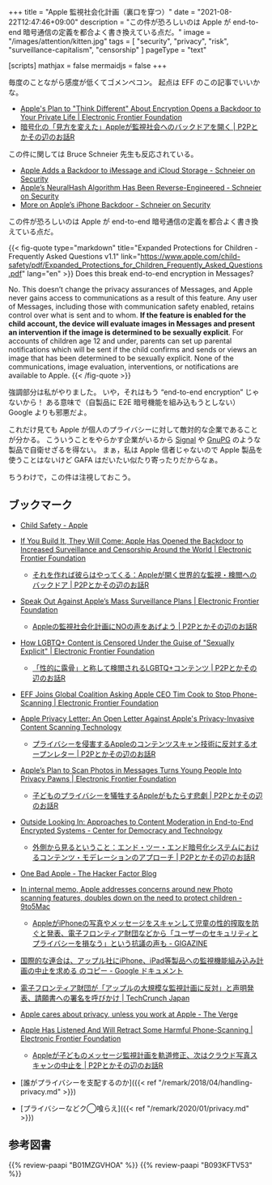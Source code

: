 +++
title = "Apple 監視社会化計画（裏口を穿つ）"
date =  "2021-08-22T12:47:46+09:00"
description = "この件が恐ろしいのは Apple が end-to-end 暗号通信の定義を都合よく書き換えている点だ。"
image = "/images/attention/kitten.jpg"
tags = [ "security", "privacy", "risk", "surveillance-capitalism", "censorship" ]
pageType = "text"

[scripts]
  mathjax = false
  mermaidjs = false
+++

毎度のことながら感度が低くてゴメンペコン。
起点は EFF のこの記事でいいかな。

- [Apple's Plan to "Think Different" About Encryption Opens a Backdoor to Your Private Life | Electronic Frontier Foundation](https://www.eff.org/deeplinks/2021/08/apples-plan-think-different-about-encryption-opens-backdoor-your-private-life)
- [暗号化の「見方を変えた」Appleが監視社会へのバックドアを開く | P2Pとかその辺のお話R](https://p2ptk.org/privacy/3329)

この件に関しては Bruce Schneier 先生も反応されている。

- [Apple Adds a Backdoor to iMessage and iCloud Storage - Schneier on Security](https://www.schneier.com/blog/archives/2021/08/apple-adds-a-backdoor-to-imesssage-and-icloud-storage.html)
- [Apple’s NeuralHash Algorithm Has Been Reverse-Engineered - Schneier on Security](https://www.schneier.com/blog/archives/2021/08/apples-neuralhash-algorithm-has-been-reverse-engineered.html)
- [More on Apple’s iPhone Backdoor - Schneier on Security](https://www.schneier.com/blog/archives/2021/08/more-on-apples-iphone-backdoor.html)

この件が恐ろしいのは Apple が end-to-end 暗号通信の定義を都合よく書き換えている点だ。

{{< fig-quote type="markdown" title="Expanded Protections for Children - Frequently Asked Questions v1.1" link="https://www.apple.com/child-safety/pdf/Expanded_Protections_for_Children_Frequently_Asked_Questions.pdf" lang="en" >}}
Does this break end-to-end encryption in Messages? 

No. This doesn’t change the privacy assurances of Messages, and Apple never gains access to communications as a result of this feature. Any user of Messages, including those with communication safety enabled, retains control over what is sent and to whom. **If the feature is enabled for the child account, the device will evaluate images in Messages and present an intervention if the image is determined to be sexually explicit**. For accounts of children age 12 and under, parents can set up parental notifications which will be sent if the child confirms and sends or views an image that has been determined to be sexually explicit. None of the communications, image evaluation, interventions, or notifications are available to Apple.
{{< /fig-quote >}}

強調部分は私がやりました。
いや，それはもう “end-to-end encryption” じゃないから！ ある意味で（自製品に E2E 暗号機能を組み込もうとしない） Google よりも邪悪だよ。

これだけ見ても Apple が個人のプライバシーに対して敵対的な企業であることが分かる。
こういうことをやらかす企業がいるから [Signal](https://signal.org/) や [GnuPG](https://gnupg.org/ "The GNU Privacy Guard") のような製品で自衛せざるを得ない。
まぁ，私は Apple 信者じゃないので Apple 製品を使うことはないけど GAFA はだいたい似たり寄ったりだからなぁ。

ちうわけで，この件は注視しておこう。

## ブックマーク

- [Child Safety - Apple](https://www.apple.com/child-safety/)

- [If You Build It, They Will Come: Apple Has Opened the Backdoor to Increased Surveillance and Censorship Around the World | Electronic Frontier Foundation](https://www.eff.org/deeplinks/2021/08/if-you-build-it-they-will-come-apple-has-opened-backdoor-increased-surveillance)
  - [それを作れば彼らはやってくる：Appleが開く世界的な監視・検閲へのバックドア | P2Pとかその辺のお話R](https://p2ptk.org/privacy/3334)
- [Speak Out Against Apple’s Mass Surveillance Plans | Electronic Frontier Foundation](https://www.eff.org/deeplinks/2021/08/speak-out-against-apples-mass-surveillance-plans)
  - [Appleの監視社会化計画にNOの声をあげよう | P2Pとかその辺のお話R](https://p2ptk.org/privacy/3340)
- [How LGBTQ+ Content is Censored Under the Guise of "Sexually Explicit" | Electronic Frontier Foundation](https://www.eff.org/deeplinks/2021/08/how-lgbtq-content-censored-under-guise-sexually-explicit)
  - [「性的に露骨」と称して検閲されるLGBTQ+コンテンツ | P2Pとかその辺のお話R](https://p2ptk.org/privacy/3336)
- [EFF Joins Global Coalition Asking Apple CEO Tim Cook to Stop Phone-Scanning | Electronic Frontier Foundation](https://www.eff.org/deeplinks/2021/08/eff-joins-global-coalition-asking-apple-ceo-tim-cook-stop-phone-scanning)
- [Apple Privacy Letter: An Open Letter Against Apple's Privacy-Invasive Content Scanning Technology](https://appleprivacyletter.com)
  - [プライバシーを侵害するAppleのコンテンツスキャン技術に反対するオープンレター | P2Pとかその辺のお話R](https://p2ptk.org/privacy/3349)
- [Apple’s Plan to Scan Photos in Messages Turns Young People Into Privacy Pawns | Electronic Frontier Foundation](https://www.eff.org/deeplinks/2021/08/apples-plan-scan-photos-messages-turns-young-people-privacy-pawns)
  - [子どものプライバシーを犠牲するAppleがもたらす悲劇 | P2Pとかその辺のお話R](https://p2ptk.org/privacy/3352)
- [Outside Looking In: Approaches to Content Moderation in End-to-End Encrypted Systems - Center for Democracy and Technology](https://cdt.org/insights/outside-looking-in-approaches-to-content-moderation-in-end-to-end-encrypted-systems/)
  - [外側から見るということ：エンド・ツー・エンド暗号化システムにおけるコンテンツ・モデレーションのアプローチ | P2Pとかその辺のお話R](https://p2ptk.org/privacy/3354)
- [One Bad Apple - The Hacker Factor Blog](https://www.hackerfactor.com/blog/index.php?/archives/929-One-Bad-Apple.html)
- [In internal memo, Apple addresses concerns around new Photo scanning features, doubles down on the need to protect children - 9to5Mac](https://9to5mac.com/2021/08/06/apple-internal-memo-icloud-photo-scanning-concerns/)
  - [AppleがiPhoneの写真やメッセージをスキャンして児童の性的搾取を防ぐと発表、電子フロンティア財団などから「ユーザーのセキュリティとプライバシーを損なう」という抗議の声も - GIGAZINE](https://gigazine.net/news/20210806-apple-csam-icloud-photo-scan/)
- [国際的な連合は、アップル社にiPhone、iPad等製品への監視機能組み込み計画の中止を求める のコピー - Google ドキュメント](https://docs.google.com/document/d/1aBooqLlOuzIeKw5qCJgnAHrCli91c6x8SKCXjjiNsyY/edit)
- [電子フロンティア財団が「アップルの大規模な監視計画に反対」と声明発表、請願書への署名を呼びかけ  |  TechCrunch Japan](https://jp.techcrunch.com/2021/08/24/speak-out-against-apple-surveillance/)
- [Apple cares about privacy, unless you work at Apple - The Verge](https://www.theverge.com/22648265/apple-employee-privacy-icloud-id)
- [Apple Has Listened And Will Retract Some Harmful Phone-Scanning | Electronic Frontier Foundation](https://www.eff.org/deeplinks/2021/11/apple-has-listened-and-will-retract-some-harmful-phone-scanning)
  - [Appleが子どものメッセージ監視計画を軌道修正、次はクラウド写真スキャンの中止を | P2Pとかその辺のお話R](https://p2ptk.org/privacy/3456)

- [誰がプライバシーを支配するのか]({{< ref "/remark/2018/04/handling-privacy.md" >}})
- [プライバシーなどク◯喰らえ]({{< ref "/remark/2020/01/privacy.md" >}})

## 参考図書

{{% review-paapi "B01MZGVHOA" %}} <!-- 超監視社会 -->
{{% review-paapi "B093KFTV53" %}} <!-- 監視資本主義 -->
